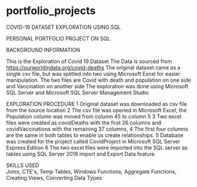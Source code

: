 # portfolio_projects
COVID-19 DATASET EXPLORATION USING SQL

PERSONAL PORTFOLIO PROJECT ON SQL 

BACKGROUND INFORMATION

This is the Exploration of Covid 19 Dataset
The Data is sourced from https://ourworldindata.org/covid-deaths
The original dataset came as a single csv file, but was splitted into two using Microsoft Excel for easier manipulation.
The two files are Covid with death and population on one side and Vaccination on another side
The exploration was done using Microsoft SQL Server and Microsoft SQL Server Management Studio


EXPLORATION PROCEDURE
1 Original dataset was downloaded as csv file from the source location
2 The csv file was opened in Microsoft Excel, the Population column was moved from column 45 to column 5
3 Two excel files were created as covidDeaths with the first 26 columns  and covidVaccinations with the remaining 37 columns, 
4 The first four columns are the same in both tables to enable us create relationships. 
5 Database was created for the project called CovidProject in Microsoft SQL Server Express Edition
6 The two excel files were imported into the SQL server as tables using SQL Server 2019 import and Export Data feature

SKILLS USED  
Joins, CTE's, Temp Tables, 
Windows Functions, Aggregate Functions, 
Creating Views, Converting Data Types
